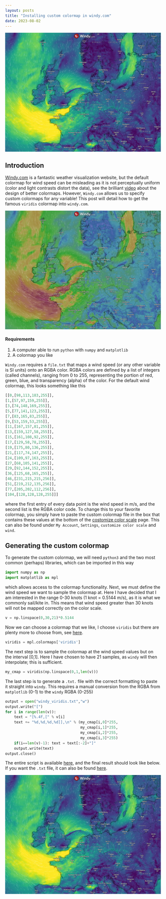 ```yaml
---
layout: posts
title: "Installing custom colormap in windy.com"
date: 2023-08-02
---
```



<img src="/assets/images/windy_2.png"/>

## Introduction

[Windy.com](https://www.windy.com/?52.325,4.971,5) is a fantastic weather visualization website, but the default colormap for wind speed can be misleading as it is not perceptually uniform (color and light contrasts distort the data), see the brilliant [video](https://youtu.be/xAoljeRJ3lU) about the design of better colormaps. However, `Windy.com` allows us to specify custom colormaps for any variable! This post will detail how to get the famous `viridis` colormap into `windy.com`.

<img src="/assets/images/windy_1.png"/>

#### Requirements
1. A computer able to run `python` with `numpy` and `matplotlib` 
1. A colormap you like

`Windy.com` requires a `file.txt` that maps a wind speed (or any other variable is SI units) onto an RGBA color. RGBA colors are defined by a list of integers (called channels), ranging from 0 to 255, representing the portion of red, green, blue, and transparency (alpha) of the color. For the default wind colormap, this looks something like this

```python
[[0,[98,113,183,255]],
[1,[57,97,159,255]],
[3,[74,148,169,255]],
[5,[77,141,123,255]],
[7,[83,165,83,255]],
[9,[53,159,53,255]],
[11,[167,157,81,255]],
[13,[159,127,58,255]],
[15,[161,108,92,255]],
[17,[129,58,78,255]],
[19,[175,80,136,255]],
[21,[117,74,147,255]],
[24,[109,97,163,255]],
[27,[68,105,141,255]],
[29,[92,144,152,255]],
[36,[125,68,165,255]],
[46,[231,215,215,256]],
[51,[219,212,135,256]],
[77,[205,202,112,256]],
[104,[128,128,128,255]]]
```

where the first entry of every data point is the wind speed in m/s, and the second list is the RGBA color code. To change this to your favorite colormap, you simply have to paste the custom colormap file in the box that contains these values at the bottom of the [costomize color scale](https://www.windy.com/colors?) page. This can also be found under `My Account`, `Settings`, `customize color scale` and `wind`.

## Generating the custom colormap

To generate the custom colormap, we will need `python3` and the two most common (perhaps) libraries, which can be imported in this way

```python
import numpy as np
import matplotlib as mpl
```
which allows access to the colormap functionality. Next, we must define the wind speed we want to sample the colormap at. Here I have decided that I am interested in the range 0-30 knots (1 knot = 0.5144 m/s), as it is what we commonly sail/kite in. This means that wind speed greater than 30 knots will not be mapped correctly on the color scale.
```python
v = np.linspace(0,30,21)*0.5144
```
Now we can choose a colormap that we like, I choose `viridis` but there are plenty more to choose from, see [here](https://matplotlib.org/stable/tutorials/colors/colormaps.html). 
```python
viridis = mpl.colormaps['viridis']
```
The next step is to sample the colormap at the wind speed values but on the interval [0,1]. Here I have chosen to have 21 samples, as `windy` will then interpolate; this is sufficient.

```python
my_cmap = viridis(np.linspace(0,1,len(v)))
```
The last step is to generate a `.txt.` file with the correct formatting to paste it straight into `windy`. This requires a manual conversion from the RGBA from `matplotlib` (0-1) to the `windy` RGBA (0-255)
```python
output = open("windy_viridis.txt","w")
output.write("[")
for i in range(len(v)):
    text = "[%.4f,[" % v[i]
    text += "%d,%d,%d,%d]],\n" % (my_cmap[i,0]*255,
                                  my_cmap[i,1]*255,
                                  my_cmap[i,2]*255,
                                  my_cmap[i,3]*255)
    if(i==len(v)-1): text = text[:-2]+"]"
    output.write(text)
output.close()
```

The entire script is available [here](/assets/scripts/windy.py), and the final result should look like below. If you want the `.txt` file, it can also be found [here](/assets/scripts/windy_viridis.txt).

<img src="/assets/images/windy_2.png"/>
